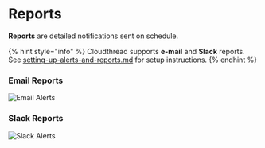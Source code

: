 # Reports

**Reports** are detailed notifications sent on schedule.

{% hint style="info" %}
Cloudthread supports **e-mail** and **Slack** reports. See [setting-up-alerts-and-reports.md](../../guides/setting-up-alerts-and-reports.md "mention") for setup instructions.
{% endhint %}

### Email Reports

![Email Alerts](<../../.gitbook/assets/Screen Cast 2022-05-03 at 9.07.52 PM.gif>)



### Slack Reports

![Slack Alerts](<../../.gitbook/assets/Screen Cast 2022-05-03 at 9.14.53 PM.gif>)
